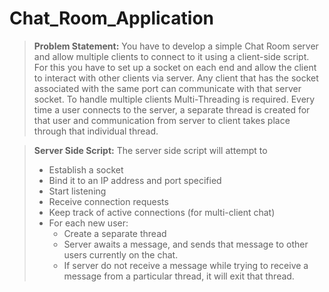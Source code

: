 # Chat_Room_Application

> **Problem Statement:**
You have to develop a simple Chat Room server and allow multiple clients to connect to it using a client-side script. For this you have to set up a socket on each end and allow the client to interact with other clients via server. Any client that has the socket associated with the same port can communicate with that server socket. To handle multiple clients Multi-Threading is required. Every time a user connects to the server, a separate thread is created for that user and communication from server to client takes place through that individual thread.

> **Server Side Script:**
The server side script will attempt to 
> *	Establish a socket
> *	Bind it to an IP address and port specified 
> *	Start listening
> *	Receive connection requests
> *	Keep track of active connections (for multi-client chat)
> *	For each new user:
>   *	Create a separate thread 
>   *	Server awaits a message, and sends that message to other users currently on the chat. 
>   *	If server do not receive a message while trying to receive a message from a particular thread, it will exit that thread.
